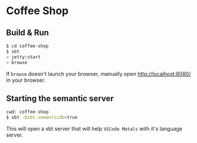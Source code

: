 # Coffee Shop #

## Build & Run ##

```sh
$ cd coffee-shop
$ sbt
> jetty:start
> browse
```

If `browse` doesn't launch your browser, manually open [http://localhost:8080/](http://localhost:8080/) in your browser.

## Starting the semantic server

```sh
cwd: coffee-shop
$ sbt -Dsbt.semanticdb=true
```

This will open a sbt server that will help `VSCode Metals` with it's language server.